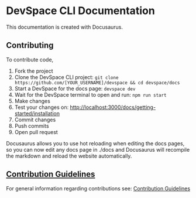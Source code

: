 # DevSpace CLI Documentation
This documentation is created with Docusaurus.

## Contributing
To contribute code,
1. Fork the project
2. Clone the DevSpace CLI project: `git clone https://github.com/[YOUR_USERNAME]/devspace && cd devspace/docs`
3. Start a DevSpace for the docs page: `devspace dev`
4. Wait for the DevSpace terminal to open and run: `npm run start`
5. Make changes
6. Test your changes on: [http://localhost:3000/docs/getting-started/installation](http://localhost:3000/docs/getting-started/installation)
7. Commit changes
8. Push commits
9. Open pull request

Docusaurus allows you to use hot reloading when editing the docs pages, so you can now edit any docs page in ./docs and Docusaurus will recompile the markdown and reload the website automatically.

## [Contribution Guidelines](/docs/CONTRIBUTING.md)
For general information regarding contributions see: [Contribution Guidelines](/docs/CONTRIBUTING.md)
